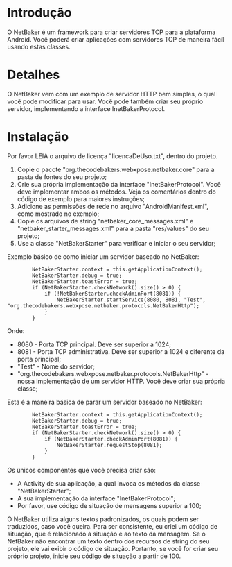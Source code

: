 # Introdução #

O NetBaker é um framework para criar servidores TCP para a plataforma Android. Você poderá criar aplicações com servidores TCP de maneira fácil usando estas classes.

# Detalhes #

O NetBaker vem com um exemplo de servidor HTTP bem simples, o qual você pode modificar para usar. Você pode também criar seu próprio servidor, implementando a interface InetBakerProtocol.

# Instalação #

Por favor LEIA o arquivo de licença "licencaDeUso.txt", dentro do projeto.

  1. Copie o pacote "org.thecodebakers.webxpose.netbaker.core" para a pasta de fontes do seu projeto;
  1. Crie sua própria implementação da interface "InetBakerProtocol". Você deve implementar ambos os métodos. Veja os comentários dentro do código de exemplo para maiores instruções;
  1. Adicione as permissões de rede no arquivo "AndroidManifest.xml", como mostrado no exemplo;
  1. Copie os arquivos de string "netbaker\_core\_messages.xml" e "netbaker\_starter\_messages.xml" para a pasta "res/values" do seu projeto;
  1. Use a classe "NetBakerStarter" para verificar e iniciar o seu servidor;

Exemplo básico de como iniciar um servidor baseado no NetBaker:
```
    	NetBakerStarter.context = this.getApplicationContext();
    	NetBakerStarter.debug = true;
    	NetBakerStarter.toastError = true;
    	if (NetBakerStarter.checkNetwork().size() > 0) {
    		if (!NetBakerStarter.checkAdminPort(8081)) {
    			NetBakerStarter.startService(8080, 8081, "Test", "org.thecodebakers.webxpose.netbaker.protocols.NetBakerHttp");
    		}
    	}
```

Onde:
  * 8080 - Porta TCP principal. Deve ser superior a 1024;
  * 8081 - Porta TCP administrativa. Deve ser superior a 1024 e diferente da porta principal;
  * "Test" - Nome do servidor;
  * "org.thecodebakers.webxpose.netbaker.protocols.NetBakerHttp" - nossa implementação de um servidor HTTP. Você deve criar sua própria classe;

Esta é a maneira básica de parar um servidor baseado no NetBaker:
```
    	NetBakerStarter.context = this.getApplicationContext();
    	NetBakerStarter.debug = true;
    	NetBakerStarter.toastError = true;
    	if (NetBakerStarter.checkNetwork().size() > 0) {
    		if (NetBakerStarter.checkAdminPort(8081)) {
    			NetBakerStarter.requestStop(8081);
    		}
    	}
```

Os únicos componentes que você precisa criar são:
  * A Activity de sua aplicação, a qual invoca os métodos da classe "NetBakerStarter";
  * A sua implementação da interface "InetBakerProtocol";
  * Por favor, use código de situação de mensagens superior a 100;

O NetBaker utiliza alguns textos padronizados, os quais podem ser traduzidos, caso você queira. Para ser consistente, eu criei um código de situação, que é relacionado à situação e ao texto da mensagem. Se o NetBaker não encontrar um texto dentro dos recursos de string do seu projeto, ele vai exibir o código de situação. Portanto, se você for criar seu próprio projeto, inicie seu código de situação a partir de 100.